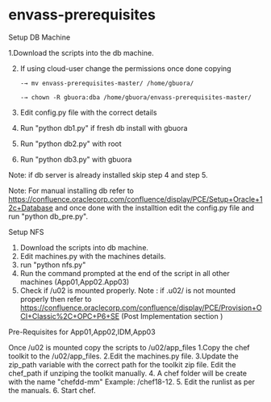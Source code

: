 # envass-prerequisites
Setup DB Machine

1.Download the scripts into the db machine.

2. If using cloud-user change the permissions once done copying 

       -→ mv envass-prerequisites-master/ /home/gbuora/

       -→ chown -R gbuora:dba /home/gbuora/envass-prerequisites-master/

3. Edit config.py file with the correct details 

4. Run "python db1.py" if fresh db install with gbuora

5. Run "python db2.py" with root

6. Run "python db3.py" with gbuora

Note: if db server is already installed skip step 4 and step 5. 

Note: For manual installing db refer to https://confluence.oraclecorp.com/confluence/display/PCE/Setup+Oracle+12c+Database and once done with the installtion edit the config.py file and run "python db_pre.py".

 

Setup NFS

1. Download the scripts into db machine.
2. Edit machines.py with the machines details.
3. run "python nfs.py"
4. Run the command prompted at the end of the script in all other machines (App01,App02.App03)
5. Check if /u02 is mounted properly.
Note : if .u02/ is not mounted properly then refer to  https://confluence.oraclecorp.com/confluence/display/PCE/Provision+OCI+Classic%2C+OPC+P6+SE  (Post Implementation section )
 

Pre-Requisites for App01,App02,IDM,App03

Once /u02 is mounted copy the scripts to /u02/app_files
1.Copy the chef toolkit to the /u02/app_files.
2.Edit the machines.py file.
3.Update the zip_path variable with the correct path for the toolkit zip file.
       Edit the chef_path if unziping the toolkit manually. 
4. A chef folder will be create with the name "chefdd-mm"  Example: /chef18-12.
5. Edit the runlist as per the manuals.
6. Start chef.
